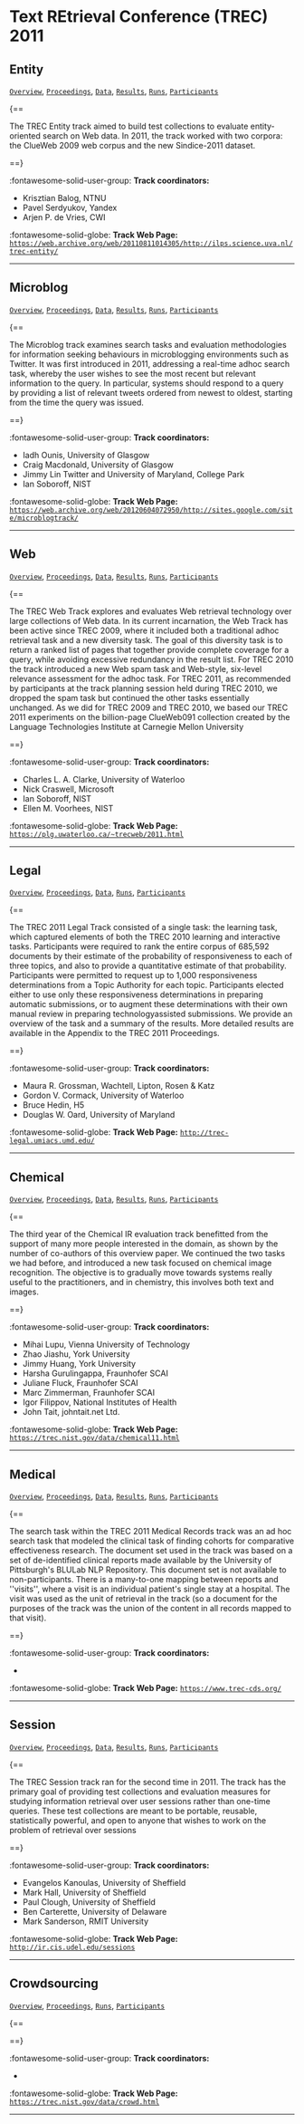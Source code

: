 # Text REtrieval Conference (TREC) 2011 

## Entity

[`Overview`](./entity/overview.md), [`Proceedings`](./entity/proceedings.md), [`Data`](./entity/data.md), [`Results`](./entity/results.md), [`Runs`](./entity/runs.md), [`Participants`](./entity/participants.md)

{==

The TREC Entity track aimed to build test collections to evaluate entity-oriented search on Web data. In 2011, the track worked with two corpora: the ClueWeb 2009 web corpus and the new Sindice-2011 dataset.

==}

:fontawesome-solid-user-group: **Track coordinators:**

- Krisztian Balog, NTNU 
- Pavel Serdyukov, Yandex 
- Arjen P. de Vries, CWI 


:fontawesome-solid-globe: **Track Web Page:** [`https://web.archive.org/web/20110811014305/http://ilps.science.uva.nl/trec-entity/`](https://web.archive.org/web/20110811014305/http://ilps.science.uva.nl/trec-entity/) 

---

## Microblog

[`Overview`](./microblog/overview.md), [`Proceedings`](./microblog/proceedings.md), [`Data`](./microblog/data.md), [`Results`](./microblog/results.md), [`Runs`](./microblog/runs.md), [`Participants`](./microblog/participants.md)

{==

The Microblog track examines search tasks and evaluation methodologies for information seeking behaviours in microblogging environments such as Twitter. It was first introduced in 2011, addressing a real-time adhoc search task, whereby the user wishes to see the most recent but relevant information to the query. In particular, systems should respond to a query by providing a list of relevant tweets ordered from newest to oldest, starting from the time the query was issued.

==}

:fontawesome-solid-user-group: **Track coordinators:**

- Iadh Ounis, University of Glasgow 
- Craig Macdonald, University of Glasgow 
- Jimmy Lin Twitter and University of Maryland, College Park 
- Ian Soboroff, NIST 


:fontawesome-solid-globe: **Track Web Page:** [`https://web.archive.org/web/20120604072950/http://sites.google.com/site/microblogtrack/`](https://web.archive.org/web/20120604072950/http://sites.google.com/site/microblogtrack/) 

---

## Web

[`Overview`](./web/overview.md), [`Proceedings`](./web/proceedings.md), [`Data`](./web/data.md), [`Results`](./web/results.md), [`Runs`](./web/runs.md), [`Participants`](./web/participants.md)

{==

The TREC Web Track explores and evaluates Web retrieval technology over large collections of Web data. In its current incarnation, the Web Track has been active since TREC 2009, where it included both a traditional adhoc retrieval task and a new diversity task. The goal of this diversity task is to return a ranked list of pages that together provide complete coverage for a query, while avoiding excessive redundancy in the result list. For TREC 2010 the track introduced a new Web spam task and Web-style, six-level relevance assessment for the adhoc task. For TREC 2011, as recommended by participants at the track planning session held during TREC 2010, we dropped the spam task but continued the other tasks essentially unchanged. As we did for TREC 2009 and TREC 2010, we based our TREC 2011 experiments on the billion-page ClueWeb091 collection created by the Language Technologies Institute at Carnegie Mellon University

==}

:fontawesome-solid-user-group: **Track coordinators:**

- Charles L. A. Clarke, University of Waterloo 
- Nick Craswell, Microsoft 
- Ian Soboroff, NIST 
- Ellen M. Voorhees, NIST 


:fontawesome-solid-globe: **Track Web Page:** [`https://plg.uwaterloo.ca/~trecweb/2011.html`](https://plg.uwaterloo.ca/~trecweb/2011.html) 

---

## Legal

[`Overview`](./legal/overview.md), [`Proceedings`](./legal/proceedings.md), [`Data`](./legal/data.md), [`Runs`](./legal/runs.md), [`Participants`](./legal/participants.md)

{==

The TREC 2011 Legal Track consisted of a single task: the learning task, which captured elements of both the TREC 2010 learning and interactive tasks. Participants were required to rank the entire corpus of 685,592 documents by their estimate of the probability of responsiveness to each of three topics, and also to provide a quantitative estimate of that probability. Participants were permitted to request up to 1,000 responsiveness determinations from a Topic Authority for each topic. Participants elected either to use only these responsiveness determinations in preparing automatic submissions, or to augment these determinations with their own manual review in preparing technologyassisted submissions. We provide an overview of the task and a summary of the results. More detailed results are available in the Appendix to the TREC 2011 Proceedings.

==}

:fontawesome-solid-user-group: **Track coordinators:**

- Maura R. Grossman, Wachtell, Lipton, Rosen & Katz 
- Gordon V. Cormack, University of Waterloo 
- Bruce Hedin, H5 
- Douglas W. Oard, University of Maryland 


:fontawesome-solid-globe: **Track Web Page:** [`http://trec-legal.umiacs.umd.edu/`](http://trec-legal.umiacs.umd.edu/) 

---

## Chemical

[`Overview`](./chemical/overview.md), [`Proceedings`](./chemical/proceedings.md), [`Data`](./chemical/data.md), [`Results`](./chemical/results.md), [`Runs`](./chemical/runs.md), [`Participants`](./chemical/participants.md)

{==

The third year of the Chemical IR evaluation track benefitted from the support of many more people interested in the domain, as shown by the number of co-authors of this overview paper. We continued the two tasks we had before, and introduced a new task focused on chemical image recognition. The objective is to gradually move towards systems really useful to the practitioners, and in chemistry, this involves both text and images.

==}

:fontawesome-solid-user-group: **Track coordinators:**

- Mihai Lupu, Vienna University of Technology 
- Zhao Jiashu, York University 
- Jimmy Huang, York University 
- Harsha Gurulingappa, Fraunhofer SCAI 
- Juliane Fluck, Fraunhofer SCAI 
- Marc Zimmerman, Fraunhofer SCAI 
- Igor Filippov, National Institutes of Health 
- John Tait, johntait.net Ltd. 


:fontawesome-solid-globe: **Track Web Page:** [`https://trec.nist.gov/data/chemical11.html`](https://trec.nist.gov/data/chemical11.html) 

---

## Medical

[`Overview`](./medical/overview.md), [`Proceedings`](./medical/proceedings.md), [`Data`](./medical/data.md), [`Results`](./medical/results.md), [`Runs`](./medical/runs.md), [`Participants`](./medical/participants.md)

{==

The search task within the TREC 2011 Medical Records track  was an ad hoc search task that modeled the clinical task of finding cohorts for comparative effectiveness research. The document set used in the track was based on a set of de-identified clinical reports made available by the University of Pittsburgh's BLULab NLP Repository.  This document set is not available to non-participants.   There is a many-to-one mapping between reports and ''visits'', where a visit is an individual patient's single stay at a hospital.  The visit was used as the unit of retrieval in the track (so a document for the purposes of the track was the union of the content in all records mapped to that visit).

==}

:fontawesome-solid-user-group: **Track coordinators:**

-  


:fontawesome-solid-globe: **Track Web Page:** [`https://www.trec-cds.org/`](https://www.trec-cds.org/) 

---

## Session

[`Overview`](./session/overview.md), [`Proceedings`](./session/proceedings.md), [`Data`](./session/data.md), [`Results`](./session/results.md), [`Runs`](./session/runs.md), [`Participants`](./session/participants.md)

{==

The TREC Session track ran for the second time in 2011. The track has the primary goal of providing test collections and evaluation measures for studying information retrieval over user sessions rather than one-time queries. These test collections are meant to be portable, reusable, statistically powerful, and open to anyone that wishes to work on the problem of retrieval over sessions

==}

:fontawesome-solid-user-group: **Track coordinators:**

- Evangelos Kanoulas, University of Sheffield 
- Mark Hall, University of Sheffield 
- Paul Clough, University of Sheffield 
- Ben Carterette, University of Delaware 
- Mark Sanderson, RMIT University 


:fontawesome-solid-globe: **Track Web Page:** [`http://ir.cis.udel.edu/sessions`](http://ir.cis.udel.edu/sessions) 

---

## Crowdsourcing

[`Overview`](./crowd/overview.md), [`Proceedings`](./crowd/proceedings.md), [`Runs`](./crowd/runs.md), [`Participants`](./crowd/participants.md)

{==



==}

:fontawesome-solid-user-group: **Track coordinators:**

-  


:fontawesome-solid-globe: **Track Web Page:** [`https://trec.nist.gov/data/crowd.html`](https://trec.nist.gov/data/crowd.html) 

---

